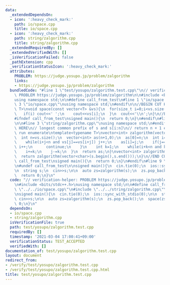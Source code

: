 ```yaml
---
data:
  _extendedDependsOn:
  - icon: ':heavy_check_mark:'
    path: io/space.cpp
    title: io/space.cpp
  - icon: ':heavy_check_mark:'
    path: string/zalgorithm.cpp
    title: string/zalgorithm.cpp
  _extendedRequiredBy: []
  _extendedVerifiedWith: []
  _isVerificationFailed: false
  _pathExtension: cpp
  _verificationStatusIcon: ':heavy_check_mark:'
  attributes:
    PROBLEM: https://judge.yosupo.jp/problem/zalgorithm
    links:
    - https://judge.yosupo.jp/problem/zalgorithm
  bundledCode: "#line 1 \"test/yosupo/zalgorithm.test.cpp\"\n// verification-helper:\
    \ PROBLEM https://judge.yosupo.jp/problem/zalgorithm\n\n#include <bits/stdc++.h>\n\
    using namespace std;\n\n#define call_from_test\n#line 1 \"io/space.cpp\"\n\n#line\
    \ 3 \"io/space.cpp\"\nusing namespace std;\n#endif\n\n//BEGIN CUT HERE\ntemplate<typename\
    \ T>\nvoid space(const vector<T> &vs){\n  for(size_t i=0;i<vs.size();i++){\n \
    \   if(i) cout<<' ';\n    cout<<vs[i];\n  }\n  cout<<'\\n';\n}\n//END CUT HERE\n\
    #ifndef call_from_test\nsigned main(){\n  return 0;\n}\n#endif\n#line 1 \"string/zalgorithm.cpp\"\
    \n\n#line 3 \"string/zalgorithm.cpp\"\nusing namespace std;\n#endif\n//BEGIN CUT\
    \ HERE\n// longest common prefix of s and s[i:n]\n// return n + 1 elements for\
    \ run enumerate\ntemplate<typename T>\nvector<int> zalgorithm(vector<T> vs){\n\
    \  int n=vs.size();\n  vector<int> as(n+1,0);\n  as[0]=n;\n  int i=1,j=0;\n  while(i<n){\n\
    \    while(i+j<n and vs[j]==vs[i+j]) j++;\n    as[i]=j;\n    if(j==0){\n     \
    \ i++;\n      continue;\n    }\n    int k=1;\n    while(i+k<n and k+as[k]<j) as[i+k]=as[k],k++;\n\
    \    i+=k;\n    j-=k;\n  }\n  return as;\n}\nvector<int> zalgorithm(string s){\n\
    \  return zalgorithm(vector<char>(s.begin(),s.end()));\n}\n//END CUT HERE\n#ifndef\
    \ call_from_test\nsigned main(){\n  return 0;\n}\n#endif\n#line 9 \"test/yosupo/zalgorithm.test.cpp\"\
    \n#undef call_from_test\n\nsigned main(){\n  cin.tie(0);\n  ios::sync_with_stdio(0);\n\
    \n  string s;\n  cin>>s;\n\n  auto zs=zalgorithm(s);\n  zs.pop_back();\n  space(zs);\n\
    \  return 0;\n}\n"
  code: "// verification-helper: PROBLEM https://judge.yosupo.jp/problem/zalgorithm\n\
    \n#include <bits/stdc++.h>\nusing namespace std;\n\n#define call_from_test\n#include\
    \ \"../../io/space.cpp\"\n#include \"../../string/zalgorithm.cpp\"\n#undef call_from_test\n\
    \nsigned main(){\n  cin.tie(0);\n  ios::sync_with_stdio(0);\n\n  string s;\n \
    \ cin>>s;\n\n  auto zs=zalgorithm(s);\n  zs.pop_back();\n  space(zs);\n  return\
    \ 0;\n}\n"
  dependsOn:
  - io/space.cpp
  - string/zalgorithm.cpp
  isVerificationFile: true
  path: test/yosupo/zalgorithm.test.cpp
  requiredBy: []
  timestamp: '2021-03-04 17:00:41+09:00'
  verificationStatus: TEST_ACCEPTED
  verifiedWith: []
documentation_of: test/yosupo/zalgorithm.test.cpp
layout: document
redirect_from:
- /verify/test/yosupo/zalgorithm.test.cpp
- /verify/test/yosupo/zalgorithm.test.cpp.html
title: test/yosupo/zalgorithm.test.cpp
---
```

